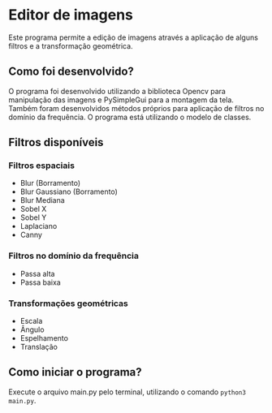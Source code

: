 # Editor de imagens
Este programa permite a edição de imagens através a aplicação de alguns filtros e a transformação geométrica.

## Como foi desenvolvido?
O programa foi desenvolvido utilizando a biblioteca Opencv para manipulação das imagens e PySimpleGui para a montagem da tela. Também foram desenvolvidos métodos próprios para aplicação de filtros no domínio da frequência. O programa está utilizando o modelo de classes.

## Filtros disponíveis
### Filtros espaciais
- Blur (Borramento)
- Blur Gaussiano (Borramento)
- Blur Mediana
- Sobel X
- Sobel Y
- Laplaciano
- Canny

### Filtros no domínio da frequência
- Passa alta
- Passa baixa

### Transformações geométricas
- Escala
- Ângulo
- Espelhamento
- Translação

## Como iniciar o programa?
Execute o arquivo main.py pelo terminal, utilizando o comando `python3 main.py`.